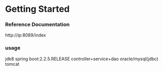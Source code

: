 # Getting Started

### Reference Documentation
http://ip:8089/index

### usage
jdk8
spring boot:2.2.5.RELEASE
controller+service+dao
oracle/mysql(jdbc)
tomcat
